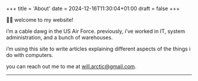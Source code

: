 +++
title = 'About'
date = 2024-12-16T11:30:04+01:00
draft = false
+++

👋🏻 welcome to my website!

i’m a cable dawg in the US Air Force. previously, i’ve worked in IT, system administration, and a bunch of warehouses.

i’m using this site to write articles explaining different aspects of the things i do with computers.

you can reach out me to me at [will.arctic@gmail.com](mailto:will.arctic@gmail.com).

---
